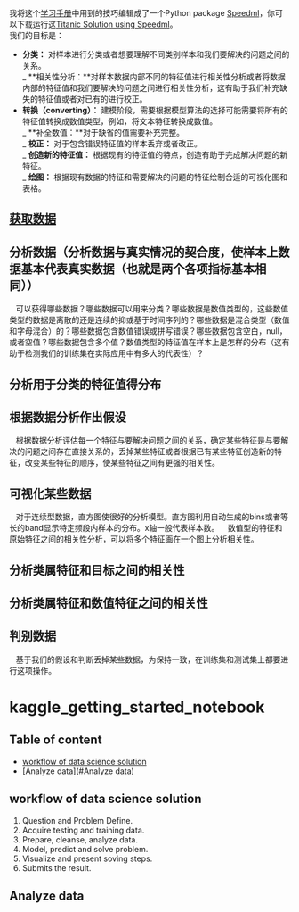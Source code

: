 我将这个[学习手册][3]中用到的技巧编辑成了一个Python package [Speedml][1]，你可以下载运行这[Titanic Solution using Speedml][2]。<br>
我们的目标是：<br>
- **分类：** 对样本进行分类或者想要理解不同类别样本和我们要解决的问题之间的关系。<br>
_ **相关性分析：**对样本数据内部不同的特征值进行相关性分析或者将数据内部的特征值和我们要解决的问题之间进行相关性分析，这有助于我们补充缺失的特征值或者对已有的进行校正。<br>
- **转换（converting）：** 建模阶段，需要根据模型算法的选择可能需要将所有的特征值转换成数值类型，例如，将文本特征转换成数值。<br>
_ **补全数值：**对于缺省的值需要补充完整。<br>
_ **校正：** 对于包含错误特征值的样本丢弃或者改正。<br>
_ **创造新的特征值：** 根据现有的特征值的特点，创造有助于完成解决问题的新特征。<br>
_ **绘图：** 根据现有数据的特征和需要解决的问题的特征绘制合适的可视化图和表格。<br>
## [获取数据][4]<br>
## 分析数据（分析数据与真实情况的契合度，使样本上数据基本代表真实数据（也就是两个各项指标基本相同））<br>
    可以获得哪些数据？哪些数据可以用来分类？哪些数据是数值类型的，这些数值类型的数据是离散的还是连续的抑或基于时间序列的？哪些数据是混合类型（数值和字母混合）的？哪些数据包含数值错误或拼写错误？哪些数据包含空白，null，或者空值？哪些数据包含多个值？数值类型的特征值在样本上是怎样的分布（这有助于检测我们的训练集在实际应用中有多大的代表性）？<br>
## 分析用于分类的特征值得分布<br>
## 根据数据分析作出假设<br>
    根据数据分析评估每一个特征与要解决问题之间的关系，确定某些特征是与要解决的问题之间存在直接关系的，丢掉某些特征或者根据已有某些特征创造新的特征，改变某些特征的顺序，使某些特征之间有更强的相关性。<br>
## 可视化某些数据<br>
    对于连续型数据，直方图使很好的分析模型。直方图利用自动生成的bins或者等长的band显示特定频段内样本的分布。x轴一般代表样本数。
    数值型的特征和原始特征之间的相关性分析，可以将多个特征画在一个图上分析相关性。<br>
## 分析类属特征和目标之间的相关性<br>
## 分析类属特征和数值特征之间的相关性<br>
## 判别数据<br>
    基于我们的假设和判断丢掉某些数据，为保持一致，在训练集和测试集上都要进行这项操作。<br>

# kaggle_getting_started_notebook
## Table of content
* [workflow of data science solution](#workflow-of-data-science-solution)
* [Analyze data](#Analyze data)




## workflow of data science solution
1. Question and Problem Define.
2. Acquire testing and training data.
3. Prepare, cleanse, analyze data.
4. Model, predict and solve problem.
5. Visualize and present soving steps.
6. Submits the result.
 
## Analyze data

[1]:https://speedml.com/
[2]:https://github.com/Speedml/notebooks/blob/master/titanic/titanic-solution-using-speedml.ipynb
[3]:https://www.kaggle.com/startupsci/titanic-data-science-solutions
[4]:https://www.kaggle.com/c/titanic/data

 
